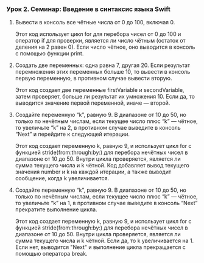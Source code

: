 ### Урок 2. Семинар: Введение в синтаксис языка Swift

1. Вывести в консоль все чётные числа от 0 до 100, включая 0.<br>
   
   Этот код использует цикл for для перебора чисел от 0 до 100 и оператор if для проверки, является ли число чётным (остаток от деления на 2 равен 0). Если число чётное, оно выводится в консоль с помощью функции print.<br>

2. Создать две переменных: одна равна 7, другая 20.
Если результат перемножения этих переменных больше 10, то вывести в консоль первую переменную, в противном случае вывести вторую.<br>

   Этот код создает две переменные firstVariable и secondVariable, затем проверяет, больше ли результат их умножения 10. Если да, то выводится значение первой переменной, иначе — второй.

3. Создайте переменную “k”, равную 9. В диапазоне от 10 до 50, но только по нечётным числам, если текущее число плюс “k” — чётное, то увеличьте “k” на 2, в противном случае выведите в консоль “Next” и перейдите к следующей итерации.<br>
   
   Этот код создает переменную k, равную 9, и использует цикл for с функцией stride(from:through:by:) для перебора нечётных чисел в диапазоне от 10 до 50. Внутри цикла проверяется, является ли сумма текущего числа и k чётной. Код добавляет вывод текущего значения number и k на каждой итерации, а также выводит сообщение, когда k увеличивается.<br> 


4. Создайте переменную “k”, равную 9. В диапазоне от 10 до 50, но только по нечётным числам, если текущее число плюс “k” — чётное, то увеличьте “k” на 1, в противном случае выведите в консоль “Next” прекратите выполнение цикла.<br>

   Этот код создает переменную k, равную 9, и использует цикл for с функцией stride(from:through:by:) для перебора нечётных чисел в диапазоне от 10 до 50. Внутри цикла проверяется, является ли сумма текущего числа и k чётной. Если да, то k увеличивается на 1. Если нет, выводится "Next" и выполнение цикла прекращается с помощью оператора break.